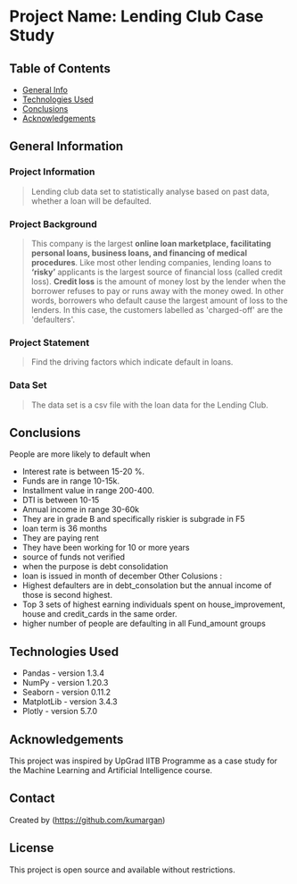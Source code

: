 # Project Name: Lending Club Case Study

## Table of Contents

- [General Info](#general-information)
- [Technologies Used](#technologies-used)
- [Conclusions](#conclusions)
- [Acknowledgements](#acknowledgements)

## General Information

### Project Information

> Lending club data set to statistically analyse based on past data, whether a loan will be defaulted.

### Project Background

> This company is the largest **online loan marketplace, facilitating personal loans, business loans, and financing of medical procedures**. 
> Like most other lending companies, lending loans to **‘risky’** applicants is the largest source of financial loss (called credit loss). 
> **Credit loss** is the amount of money lost by the lender when the borrower refuses to pay or runs away with the money owed. 
> In other words, borrowers who default cause the largest amount of loss to the lenders. 
> In this case, the customers labelled as 'charged-off' are the 'defaulters'.

### Project Statement

> Find the driving factors which indicate default in loans.
### Data Set

> The data set is a csv file with the loan data for the Lending Club.

## Conclusions

People are more likely to default when
  * Interest rate is between 15-20 %.
  * Funds are in range 10-15k.
  * Installment value in range 200-400.
  * DTI is between 10-15
  * Annual income in range 30-60k
  * They are in grade B and specifically riskier is subgrade in F5
  * loan term is 36 months
  * They are paying rent
  * They have been working for 10 or more years
  * source of funds not verified
  * when the purpose is debt consolidation
  * loan is issued in month of december
Other Colusions :
  * Highest defaulters are in debt_consolation but the annual income of those is second highest.
  * Top 3 sets of highest earning individuals spent on house_improvement, house and credit_cards in the same order.
  * higher number of people are defaulting in all Fund_amount groups

## Technologies Used

- Pandas - version 1.3.4
- NumPy - version 1.20.3
- Seaborn - version 0.11.2
- MatplotLib - version 3.4.3
- Plotly - version 5.7.0

## Acknowledgements

This project was inspired by UpGrad IITB Programme as a case study for the Machine Learning and Artificial Intelligence course.

## Contact

Created by (https://github.com/kumargan)


## License

This project is open source and available without restrictions.
